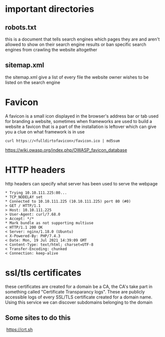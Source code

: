 # important directories
## robots.txt
this is a document that tells search engines which pages they are and aren't allowed to show on their search engine results or ban specific search engines from crawling the website altogether
## sitemap.xml
the sitemap.xml give a list of every file the website owner wishes to be listed on the search engine
# Favicon
A favicon is a small icon displayed in the browser's address bar or tab used for branding a website, sometimes when frameworks are used to build a website a favicon that is a part of the installation is leftover which can give you a clue on what framework is in use
```shell
curl https://<fulldirtofavicon>/favicon.ico | md5sum
```

https://wiki.owasp.org/index.php/OWASP_favicon_database
# HTTP headers
http headers can specify what server has been used to serve the webpage
```
* Trying 10.10.111.225:80...
* TCP_NODELAY set
* Connected to 10.10.111.225 (10.10.111.225) port 80 (#0)
> GET / HTTP/1.1
> Host: 10.10.111.225
> User-Agent: curl/7.68.0
> Accept: */* 
* Mark bundle as not supporting multiuse
< HTTP/1.1 200 OK
< Server: nginx/1.18.0 (Ubuntu)
< X-Powered-By: PHP/7.4.3
< Date: Mon, 19 Jul 2021 14:39:09 GMT
< Content-Type: text/html; charset=UTF-8
< Transfer-Encoding: chunked
< Connection: keep-alive
```
# ssl/tls certificates
these certificates are created for a domain be a CA, the CA's take part in something called "Certificate Transparancy logs". These are publicly accessible logs of every SSL/TLS  certificate created for a domain name. Using this service we can discover subdomains belonging to the domain
## Some sites to do this
 https://crt.sh